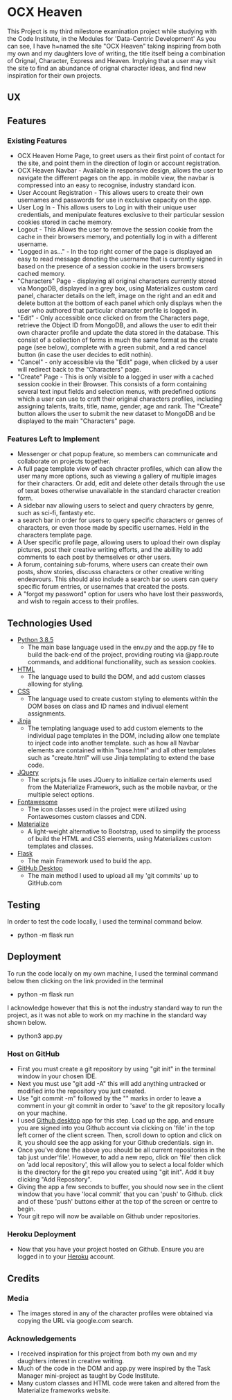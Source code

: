 # OCX Heaven

This Project is my third milestone examination project while studying with the Code Institute, in the Modules
for 'Data-Centric Development' As you can see, I have h=named the site "OCX Heaven" taking inspiring from both
my own and my daughters love of writing, the title itself being a combination of Orignal, Character,
Express and Heaven. Implying that a user may visit the site to find an abundance of orignal character ideas,
and find new inspiration for their own projects.
 
## UX

## Features
 
### Existing Features
- OCX Heaven Home Page, to greet users as their first point of contact for the site, and point them in the direction of login or account registration.
- OCX Heaven Navbar - Available in responsive design, allows the user to navigate the different pages on the app. in mobile view, the navbar is compressed into an easy to recognise, industry standard icon.
- User Account Registration - This allows users to create their own usernames and passwords for use in exclusive capacity on the app.
- User Log In - This allows users to Log in with their unique user credentials, and menipulate features exclusive to their particular session cookies stored in cache memory.
- Logout - This Allows the user to remove the session cookie from the cache in their browsers memory, and potentially log in with a different username.
- "Logged in as..." - In the top right corner of the page is displayed an easy to read message denoting the username that is currently signed in based on the presence of a session cookie in the users browsers cached memory.
- "Characters" Page - displaying all original characters currently stored via MongoDB, displayed in a grey box, using Materializes custom card panel, character details on the left, image on the right and an edit and delete button at the bottom of each panel which only displays when the user who authored that particular character profile is logged in.
- "Edit" - Only accessible once clicked on from the Characters page, retrieve the Object ID from MongoDB, and allows the user to edit their own character profile and update the data stored in the database. This consist of a collection of forms in much the same format as the create page (see below), complete with a green submit, and a red cancel button (in case the user decides to edit nothin).
- "Cancel" -  only accessible via the "Edit" page, when clicked by a user will redirect back to the "Characters" page.
- "Create" Page -  This is only visible to a logged in user with a cached session cookie in their Browser. This consists of a form containing several text input fields and selection menus, with predefined options which a user can use to craft their original characters profiles, including assigning talents, traits, title, name, gender, age and rank. The "Create" button allows the user to submit the new dataset to MongoDB and be displayed to the main "Characters" page.

### Features Left to Implement

- Messenger or chat popup feature, so members can communicate and collaborate on projects together.
- A full page template view of each chracter profiles, which can allow the user many more options, such as viewing a gallery of multiple images for their characters. Or add, edit and delete other details through the use of texat boxes otherwise unavailable in the standard character creation form.
- A sidebar nav allowing users to select and query chracters by genre, such as sci-fi, fantasty etc.
- a search bar in order for users to query specific characters or genres of characters, or even those made by specific usernames. Held in the characters template page.
- A User specific profile page, allowing users to upload their own display pictures, post their creative writing efforts, and the abillity to add comments to each post by themselves or other users.
- A forum, containing sub-forums, where users can create their own posts, show stories, discusss characters or other creative writing endeavours. This should also include a search bar so users can query specific forum entries, or usernames that created the posts.
- A "forgot my password" option for users who have lost their passwords, and wish to regain access to their profiles.

## Technologies Used

- [Python 3.8.5](https://www.python.org/)
    - The main base language used in the env.py and the app.py file to build the back-end of the project, providing routing via @app.route commands, and additional functionallity, such as session cookies.
- [HTML](https://html.spec.whatwg.org/)
    - The language used to build the DOM, and add custom classes allowing for styling.
- [CSS](https://www.codecademy.com/learn/learn-css)
    - The language used to create custom styling to elements within the DOM bases on class and ID names and indivual element assignments.
- [Jinja](https://jinja.palletsprojects.com/)
    - The templating language used to add custom elements to the individual page templates in the DOM, including allow one template to inject code into another template. such as how all Navbar elements are contained within "base.html" and all other templates such as "create.html" will use Jinja templating to extend the base code.
- [JQuery](https://jquery.com)
    - The scripts.js file uses JQuery to initialize certain elements used from the Materialize Framework, such as the mobile navbar, or the multiple select options.
- [Fontawesome](https://fontawesome.com/)
    - The icon classes used in the project were utilized using Fontawesomes custom classes and CDN.
- [Materialize](https://materializecss.com/)
    - A light-weight alternative to Bootstrap, used to simplify the process of build the HTML and CSS elements, using Materializes custom templates and classes.
- [Flask](https://flask.palletsprojects.com/)
    - The main Framework used to build the app.
- [GitHub Desktop](https://desktop.github.com/)
    - The main method I used to upload all my 'git commits' up to GitHub.com

## Testing

In order to test the code locally, I used the terminal command below.
- python -m flask run

## Deployment

To run the code locally on my own machine, I used the terminal command below then clicking on the link provided in the terminal
- python -m flask run

I acknowledge however that this is not the industry standard way to run the project, as it was not able to work on my machine in the standard way shown below.
- python3 app.py

### Host on GitHub

- First you must create a git repository by using "git init" in the terminal window in your chosen IDE.
- Next you must use "git add -A" this will add anything untracked or modified into the repository you just created.
- Use "git commit -m" followed by the "" marks in order to leave a comment in your git commit in order to 'save' to the git repository locally on your machine.
- I used [Github desktop](https://desktop.github.com) app for this step. Load up the app, and ensure you are signed into you Github account via clicking on 'file' in the top left corner of the client screen. Then, scroll down to option and click on it, you should see the app asking for your Github credentials. sign in.
- Once you've done the above you should be all current repositories in the tab just under'file'. However, to add a new repo, click on 'file' then click on 'add local repository', this will allow you to select a local folder which is the directory for the git repo you created using "git init". Add it buy clicking "Add Repository".
- Giving the app a few seconds to buffer, you should now see in the client window that you have 'local commit' that you can 'push' to Github. click and of these 'push' buttons either at the top of the screen or centre to begin.
- Your git repo will now be available on Github under repositories.

### Heroku Deployment

- Now that you have your project hosted on Github. Ensure you are logged in to your [Heroku](https://heroku.com) account.



## Credits

### Media
- The images stored in any of the character profiles were obtained via copying the URL via google.com search.

### Acknowledgements

- I received inspiration for this project from both my own and my daughters interest in creative writing.
- Much of the code in the DOM and app.py were inspired by the Task Manager mini-project as taught by Code Institute.
- Many custom classes and HTML code were taken and altered from the Materialize frameworks website.
